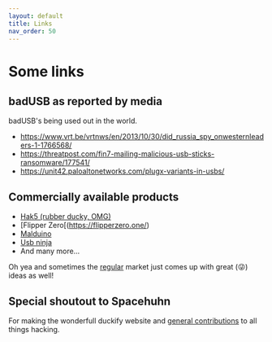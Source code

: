 ```yaml
---
layout: default
title: Links
nav_order: 50
---
```

# Some links
## badUSB as reported by media
badUSB's being used out in the world.
- https://www.vrt.be/vrtnws/en/2013/10/30/did_russia_spy_onwesternleaders-1-1766568/
- https://threatpost.com/fin7-mailing-malicious-usb-sticks-ransomware/177541/
- https://unit42.paloaltonetworks.com/plugx-variants-in-usbs/


## Commercially available products

- [Hak5 (rubber ducky, OMG)](https://shop.hak5.org/products/usb-rubber-ducky)
- [Flipper Zero[(https://flipperzero.one/)
- [Malduino](https://maltronics.com/collections/malduinos)
- [Usb ninja](https://usbninja.com/)
- And many more…

Oh yea and sometimes the [regular](https://www.amazon.com/mouse-jiggler-usb/s?k=mouse+jiggler+usb) market just comes up with great (😜) ideas as well!

## Special shoutout to Spacehuhn

For making the wonderfull duckify website and [general contributions](https://spacehuhn.com) to all things hacking.
